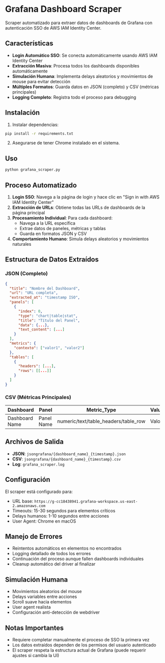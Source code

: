 # Grafana Dashboard Scraper

Scraper automatizado para extraer datos de dashboards de Grafana con autenticación SSO de AWS IAM Identity Center.

## Características

- **Login Automático SSO**: Se conecta automáticamente usando AWS IAM Identity Center
- **Extracción Masiva**: Procesa todos los dashboards disponibles automáticamente
- **Simulación Humana**: Implementa delays aleatorios y movimientos de mouse para evitar detección
- **Múltiples Formatos**: Guarda datos en JSON (completo) y CSV (métricas principales)
- **Logging Completo**: Registra todo el proceso para debugging

## Instalación

1. Instalar dependencias:
```bash
pip install -r requirements.txt
```

2. Asegurarse de tener Chrome instalado en el sistema.

## Uso

```bash
python grafana_scraper.py
```

## Proceso Automatizado

1. **Login SSO**: Navega a la página de login y hace clic en "Sign in with AWS IAM Identity Center"
2. **Extracción de URLs**: Obtiene todas las URLs de dashboards de la página principal
3. **Procesamiento Individual**: Para cada dashboard:
   - Navega a la URL específica
   - Extrae datos de paneles, métricas y tablas
   - Guarda en formatos JSON y CSV
4. **Comportamiento Humano**: Simula delays aleatorios y movimientos naturales

## Estructura de Datos Extraídos

### JSON (Completo)
```json
{
  "title": "Nombre del Dashboard",
  "url": "URL completa",
  "extracted_at": "timestamp ISO",
  "panels": [
    {
      "index": 0,
      "type": "chart|table|stat",
      "title": "Título del Panel",
      "data": {...},
      "text_content": [...]
    }
  ],
  "metrics": {
    "contexto": ["valor1", "valor2"]
  },
  "tables": [
    {
      "headers": [...],
      "rows": [[...]]
    }
  ]
}
```

### CSV (Métricas Principales)
| Dashboard | Panel | Metric_Type | Value | Context |
|-----------|-------|-------------|-------|---------|
| Dashboard Name | Panel Name | numeric/text/table_headers/table_row | Valor | Tipo |

## Archivos de Salida

- **JSON**: `jsongrafana/{dashboard_name}_{timestamp}.json`
- **CSV**: `jsongrafana/{dashboard_name}_{timestamp}.csv`
- **Log**: `grafana_scraper.log`

## Configuración

El scraper está configurado para:
- URL base: `https://g-cc18438941.grafana-workspace.us-east-2.amazonaws.com`
- Timeouts: 15-30 segundos para elementos críticos
- Delays humanos: 1-10 segundos entre acciones
- User Agent: Chrome en macOS

## Manejo de Errores

- Reintentos automáticos en elementos no encontrados
- Logging detallado de todos los errores
- Continuación del proceso aunque fallen dashboards individuales
- Cleanup automático del driver al finalizar

## Simulación Humana

- Movimientos aleatorios del mouse
- Delays variables entre acciones
- Scroll suave hacia elementos
- User agent realista
- Configuración anti-detección de webdriver

## Notas Importantes

- Requiere completar manualmente el proceso de SSO la primera vez
- Los datos extraídos dependen de los permisos del usuario autenticado
- El scraper respeta la estructura actual de Grafana (puede requerir ajustes si cambia la UI)
